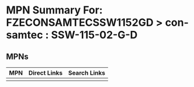 



# MPN Summary For: FZECONSAMTECSSW1152GD > con-samtec : SSW-115-02-G-D

## MPNs
  

|MPN|Direct Links|Search Links|
| :--- | :--- | :--- |
||||
